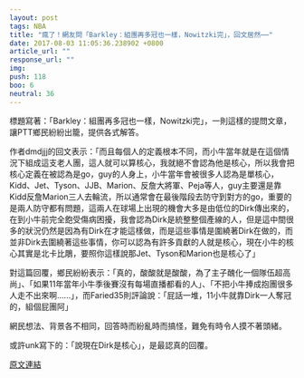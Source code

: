 ```yaml
---
layout: post
tags: NBA
title: "瘋了！網友問「Barkley：組團再多冠也一樣，Nowitzki完」，回文居然⋯⋯"
date: 2017-08-03 11:05:36.238902 +0800
article_url: ""
response_url: ""
img: 
push: 118
boo: 6
neutral: 36
---
```


標題寫著：「Barkley：組團再多冠也一樣，Nowitzki完」，一則這樣的提問文章，讓PTT鄉民紛紛出籠，提供各式解答。

作者dmdjjj的回文表示：「而且每個人的定義根本不同，而小牛當年就是在這個情況下組成這支老人團，這人就可以算核心，我就絕不會認為他是核心，所以我會把核心定義在被認為是go，guy的人身上，小牛當年會被很多人認為是單核心，Kidd、Jet、Tyson、JJB、Marion、反詹大將軍、Peja等人，guy主要還是靠Kidd反詹Marion三人去輪流，所以通常會在最後階段去防守到對方的go，重要的是兩人防守都有問題，這兩人在球場上出現的機會大多是由低位的Dirk傳出來的，在到小牛前完全飽受傷病困擾，我會認為Dirk是統整整個產線的人，但是這中間很多的狀況仍然是因為有Dirk在才能這樣做，而是這些事情是圍繞著Dirk在做的，而並非Dirk去圍繞著這些事情，你可以認為有許多貢獻的人就是核心，現在小牛的核心其實是北卡比鵰，要照你這樣說那Jet、Tyson和Marion也是核心了」

對這篇回覆，鄉民紛紛表示：「真的，酸酸就是酸酸，為了主子醜化一個隊伍超高尚」、「如果11年當年小牛季後賽沒有每場直播都看的人」、「不把小牛捧成抱團很多人走不出來啊......」，而Faried35則評論說：「屁話一堆，11小牛就靠Dirk一人奪冠的，組個屁團阿」

網民想法、背景各不相同，回答時而紛亂時而搞怪，難免有時令人摸不著頭緒。

或許unk寫下的：「說現在Dirk是核心」，是最認真的回覆。

<a href = "https://www.ptt.cc/bbs/NBA/M.1501265465.A.4ED.html">原文連結</a>

